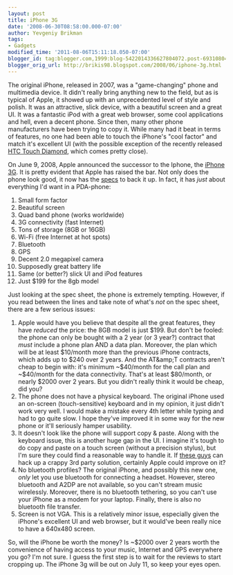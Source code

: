 ```yaml
---
layout: post
title: iPhone 3G
date: '2008-06-30T08:58:00.000-07:00'
author: Yevgeniy Brikman
tags:
- Gadgets
modified_time: '2011-08-06T15:11:18.050-07:00'
blogger_id: tag:blogger.com,1999:blog-5422014336627804072.post-6931080476771923703
blogger_orig_url: http://brikis98.blogspot.com/2008/06/iphone-3g.html
---
```


The original iPhone, released in 2007, was a "game-changing" phone and 
multimedia device. It didn't really bring anything new to the field, but as is 
typical of Apple, it showed up with an unprecedented level of style and 
polish. It was an attractive, slick device, with a beautiful screen and a 
great UI. It was a fantastic iPod with a great web browser, some cool 
applications and hell, even a decent phone. Since then, many other phone 
manufacturers have been trying to copy it. While many had it beat in terms of 
features, no one had been able to touch the iPhone's "cool factor" and match 
it's excellent UI (with the possible exception of the recently released [HTC 
Touch Diamond](http://www.htc.com/www/product.aspx?id=46278), which comes 
pretty close). 

On June 9, 2008, Apple announced the successor to the Iphone, the [iPhone 
3G](http://www.apple.com/iphone/). It is pretty evident that Apple has raised 
the bar. Not only does the phone look good, it now has the 
[specs](http://www.apple.com/iphone/specs.html) to back it up. In fact, it has 
*just* about everything I'd want in a PDA-phone:

1. Small form factor 
1. Beautiful screen 
1. Quad band phone (works worldwide) 
1. 3G connectivity (fast Internet) 
1. Tons of storage (8GB or 16GB) 
1. Wi-Fi (free Internet at hot spots) 
1. Bluetooth 
1. GPS 
1. Decent 2.0 megapixel camera 
1. Supposedly great battery life 
1. Same (or better?) slick UI and iPod features 
1. Just $199 for the 8gb model 

Just looking at the spec sheet, the phone is extremely tempting. However, 
if you read between the lines and take note of what's *not* on the spec sheet, 
there are a few serious issues: 

1. Apple would have you believe that despite all the great features, they have 
*reduced* the price: the 8GB model is just $199. But don't be fooled: the 
phone can only be bought with a 2 year (or 3 year?) contract that *must* 
include a phone plan AND a data plan. Moreover, the plan which will be at 
least $10/month more than the previous iPhone contracts, which adds up to $240 
over 2 years. And the AT&amp;T contracts aren't cheap to begin with: it's 
minimum ~$40/month for the call plan and ~$40/month for the data connectivity. 
That's at least $80/month, or nearly $2000 over 2 years. But you didn't really 
think it would be cheap, did you? 
1. The phone does not have a physical keyboard. The original iPhone used an 
on-screen (touch-sensitive) keyboard and in my opinion, it just didn't work 
very well. I would make a mistake every 4th letter while typing and had to go 
quite slow. I hope they've improved it in some way for the new phone or it'll 
seriously hamper usability. 
1. It doesn't look like the phone will support copy &amp; paste. Along with 
the keyboard issue, this is another huge gap in the UI. I imagine it's tough 
to do copy and paste on a touch screen (without a precision stylus), but I'm 
sure they could find a reasonable way to handle it. If [these 
guys](http://www.biocow.com/iCopy/) can hack up a crappy 3rd party solution, 
certainly Apple could improve on it? 
1. No bluetooth profiles? The original iPhone, and possibly this new one, 
*only* let you use bluetooth for connecting a headset. However, stereo 
bluetooth and A2DP are not available, so you can't stream music wirelessly. 
Moreover, there is no bluetooth tethering, so you can't use your iPhone as a 
modem for your laptop. Finally, there is also no bluetooth file transfer. 
1. Screen is not VGA. This is a relatively minor issue, especially given 
the iPhone's excellent UI and web browser, but it would've been really nice to 
have a 640x480 screen. 

So, will the iPhone be worth the money? Is ~$2000 over 2 years worth the 
convenience of having access to your music, Internet and GPS everywhere you 
go? I'm not sure. I guess the first step is to wait for the reviews to start 
cropping up. The iPhone 3g will be out on July 11, so keep your eyes open. 